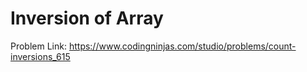 # Inversion of Array

Problem Link: https://www.codingninjas.com/studio/problems/count-inversions_615